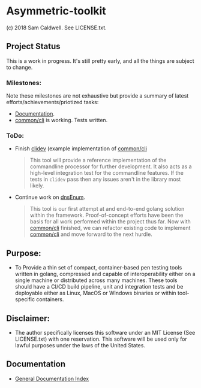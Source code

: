 Asymmetric-toolkit
==================
(c) 2018 Sam Caldwell.  See LICENSE.txt.

## Project Status
This is a work in progress.  It's still pretty early, and all the things are subject to change.

### Milestones:
Note these milestones are not exhaustive but provide a summary of latest efforts/achievements/priotized tasks:
* [Documentation](docs/README.md).
* [common/cli](src/common/cli/README.md) is working.  Tests written.

### ToDo:
* Finish [clidev](src/tools/clidev/README.md) (example implementation of [common/cli](src/common/cli/README.md)
  > This tool will provide a reference implementation of the commandline processor for further development.
  > It also acts as a high-level integration test for the commandline features.  If the tests in `clidev` pass then
  > any issues aren't in the library most likely.
* Continue work on [dnsEnum](src/tools/dnsenum/README.md).
  > This tool is our first attempt at and end-to-end golang solution within the framework.  Proof-of-concept efforts
  > have been the basis for all work performed within the project thus far.  Now with 
  > [common/cli](src/common/cli/README.md) finished, we can refactor existing code to implement 
  > [common/cli](src/common/cli/README.md) and move forward to the next hurdle.

## Purpose:
* To Provide a thin set of compact, container-based pen testing tools written in golang,
  compressed and capable of interoperability either on a single machine or distributed
  across many machines.  These tools should have a CI/CD build pipeline, unit and integration
  tests and be deployable either as Linux, MacOS or Windows binaries or within tool-specific
  containers.
  
## Disclaimer:
* The author specifically licenses this software under an MIT License (See LICENSE.txt)
  with one reservation.  This software will be used only for lawful purposes under the
  laws of the United States.

## Documentation
* [General Documentation Index](docs/README.md)